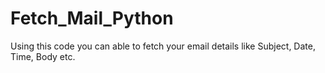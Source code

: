 # Fetch_Mail_Python
Using this code you can able to fetch your email details like Subject, Date, Time, Body etc.
